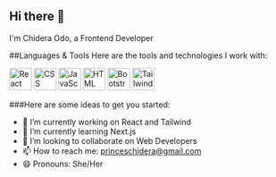 ## Hi there 👋
I'm Chidera Odo, a Frontend Developer

##Languages & Tools
Here are the tools and technologies I work with:

<img src="https://cdn.jsdelivr.net/gh/devicons/devicon/icons/react/react-original.svg" alt="React" width="40" height="40" />
<img src="https://cdn.jsdelivr.net/gh/devicons/devicon/icons/css3/css3-original.svg" alt="CSS" width="40" height="40" />
<img src="https://cdn.jsdelivr.net/gh/devicons/devicon/icons/javascript/javascript-original.svg" alt="JavaScript" width="40" height="40" />
<img src="https://cdn.jsdelivr.net/gh/devicons/devicon/icons/html5/html5-original.svg" alt="HTML" width="40" height="40" />
<img src="https://cdn.jsdelivr.net/gh/devicons/devicon/icons/bootstrap/bootstrap-plain.svg" alt="Bootstrap" width="40" height="40" />
<img src="https://cdn.jsdelivr.net/gh/devicons/devicon/icons/tailwindcss/tailwindcss-plain.svg" alt="Tailwind CSS" width="40" height="40" />


###Here are some ideas to get you started:

- 🔭 I’m currently working on React and Tailwind
- 🌱 I’m currently learning Next.js
- 👯 I’m looking to collaborate on Web Developers
- 📫 How to reach me: princeschidera@gmail.com
- 😄 Pronouns: She/Her
  

